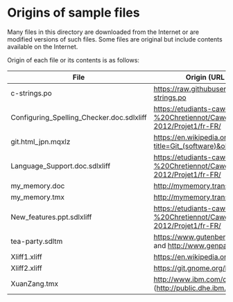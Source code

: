 ﻿Origins of sample files
=======================

Many files in this directory are downloaded from the Internet or are modified versions of such files.
Some files are original but include contents available on the Internet.

Origin of each file or its contents is as follows:

| File                                      | Origin (URL to the file or a page containing the file)
| ----------------------------------------- | ---
| c-strings.po                              | https://raw.githubusercontent.com/rubenv/pofile/master/test/fixtures/c-strings.po
| Configuring_Spelling_Checker.doc.sdlxliff | https://etudiants-caweb.u-strasbg.fr/1112//alexis/Trados%20-%20Chretiennot/Caweb_2011-2012/Caweb%202011-2012/Projet1/fr-FR/
| git.html_jpn.mqxlz                        | https://en.wikipedia.org/w/index.php?title=Git_(software)&oldid=734439163
| Language_Support.doc.sdlxliff             | https://etudiants-caweb.u-strasbg.fr/1112//alexis/Trados%20-%20Chretiennot/Caweb_2011-2012/Caweb%202011-2012/Projet1/fr-FR/
| my_memory.doc                             | http://mymemory.translated.net/doc/
| my_memory.tmx                             | http://mymemory.translated.net/
| New_features.ppt.sdlxliff                 | https://etudiants-caweb.u-strasbg.fr/1112//alexis/Trados%20-%20Chretiennot/Caweb_2011-2012/Caweb%202011-2012/Projet1/fr-FR/
| tea-party.sdltm                           | https://www.gutenberg.org/files/11/11-h/11-h.htm#link2HCH0007 and http://www.genpaku.org/alice01/alice01j.html#ch7
| Xliff1.xliff                              | https://en.wikipedia.org/w/index.php?title=XLIFF&oldid=610491933
| Xliff2.xliff                              | https://git.gnome.org/browse/gimp/tree/po/fr.po?h=GIMP_2_8_18
| XuanZang.tmx                              | http://www.ibm.com/developerworks/library/x-localis3/ (http://public.dhe.ibm.com/software/dw/library/x-localis3_tm.zip)
